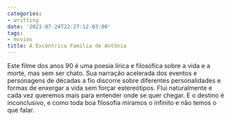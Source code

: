 ```yaml
---
categories:
- writting
date: '2021-07-24T22:27:12-03:00'
tags:
- movies
title: A Excêntrica Família de Antônia
---
```


Este filme dos anos 90 é uma poesia lírica e filosófica sobre a vida e a morte, mas sem ser chato. Sua narração acelerada dos eventos e personagens de décadas a fio discorre sobre diferentes personalidades e formas de enxergar a vida sem forçar estereótipos. Flui naturalmente e cada vez queremos mais para entender onde se quer chegar. E o destino é inconclusivo, e como toda boa filosofia miramos o infinito e não temos o que falar.

